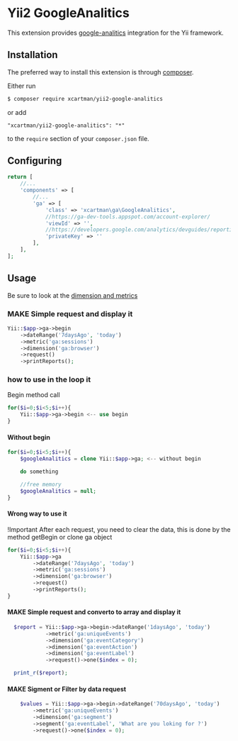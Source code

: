 # Yii2 GoogleAnalitics

This extension provides [google-analitics](https://github.com/xcartman/Yii2-GoogleAnalitics) integration for the Yii framework.

## Installation

The preferred way to install this extension is through [composer](http://getcomposer.org/download/).

Either run

```bash
$ composer require xcartman/yii2-google-analitics
```

or add

```
"xcartman/yii2-google-analitics": "*"
```

to the `require` section of your `composer.json` file.

## Configuring

```php
return [
    //...
    'components' => [
        //...
        'ga' => [
            'class' => 'xcartman\ga\GoogleAnalitics',
			//https://ga-dev-tools.appspot.com/account-explorer/
            'viewId' => '',
			//https://developers.google.com/analytics/devguides/reporting/core/v4/quickstart/service-php#1_enable_the_api			
			'privateKey' => '' 
        ],
    ],
];
```

## Usage

Be sure to look at the [dimension and metrics](https://developers.google.com/analytics/devguides/reporting/core/dimsmets)

### MAKE Simple request and display it

```php
Yii::$app->ga->begin
	->dateRange('7daysAgo', 'today')
	->metric('ga:sessions')
	->dimension('ga:browser')
	->request()
	->printReports();
```

### how to use in the loop it
Begin method call

```php
for($i=0;$i<5;$i++){
    Yii::$app->ga->begin <-- use begin 
}
```

#### Without begin

```php
for($i=0;$i<5;$i++){
    $googleAnalitics = clone Yii::$app->ga; <-- without begin 

    do something

    //free memory
    $googleAnalitics = null;
}
```

#### Wrong way to use it
!Important After each request, you need to clear the data, this is done by the method getBegin or clone ga object
```php
for($i=0;$i<5;$i++){
	Yii::$app->ga
		->dateRange('7daysAgo', 'today')
		->metric('ga:sessions')
		->dimension('ga:browser')
		->request()
		->printReports();
}
```

#### MAKE Simple request and converto to array and display it
```php
  $report = Yii::$app->ga->begin->dateRange('1daysAgo', 'today')
            ->metric('ga:uniqueEvents')
            ->dimension('ga:eventCategory')
            ->dimension('ga:eventAction')
            ->dimension('ga:eventLabel')
            ->request()->one($index = 0);

  print_r($report);
```
#### MAKE Sigment or Filter by data request
```php
	$values = Yii::$app->ga->begin->dateRange('70daysAgo', 'today')
        ->metric('ga:uniqueEvents')
        ->dimension('ga:segment')
        ->segment('ga:eventLabel', 'What are you loking for ?')
        ->request()->one($index = 0);
```


